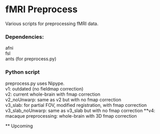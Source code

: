 # fMRI Preprocess

Various scripts for preprocessing fMRI data.

### Dependencies:
afni\
fsl\
ants (for preprocess.py)

### Python script
preprocess.py uses Nipype.  
v1: outdated (no fieldmap correction)  
v2: current whole-brain with fmap correction  
v2_noUnwarp: same as v2 but with no fmap correction  
v3_slab: for partial FOV, modified registration, with fmap correction  
v3_slab_noUnwarp: same as v3_slab but with no fmap correction
**v4: macaque preprocessing: whole-brain with 3D fmap correction

** Upcoming

